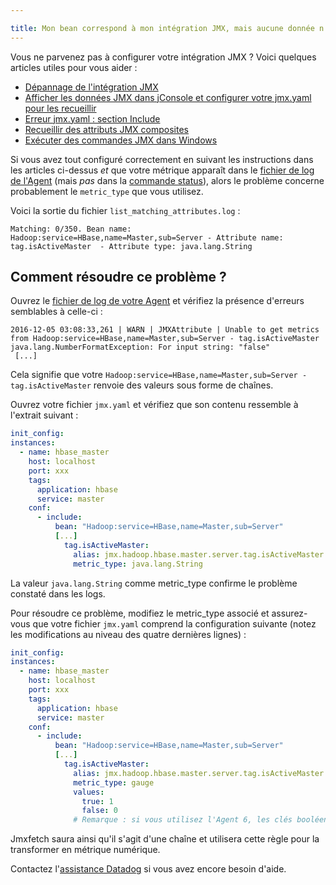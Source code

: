 ```yaml
---

title: Mon bean correspond à mon intégration JMX, mais aucune donnée n'est collectée !
---
```


Vous ne parvenez pas à configurer votre intégration JMX ? Voici quelques articles utiles pour vous aider :

* [Dépannage de l'intégration JMX][1]
* [Afficher les données JMX dans jConsole et configurer votre jmx.yaml pour les recueillir][2]
* [Erreur jmx.yaml : section Include][3]
* [Recueillir des attributs JMX composites][4]
* [Exécuter des commandes JMX dans Windows][5]

Si vous avez tout configuré correctement en suivant les instructions dans les articles ci-dessus *et* que votre métrique apparaît dans le [fichier de log de l'Agent][6] (mais *pas* dans la [commande status][1]), alors le problème concerne probablement le `metric_type` que vous utilisez.

Voici la sortie du fichier `list_matching_attributes.log` :

```text
Matching: 0/350. Bean name: Hadoop:service=HBase,name=Master,sub=Server - Attribute name: tag.isActiveMaster  - Attribute type: java.lang.String
```

## Comment résoudre ce problème ?

Ouvrez le [fichier de log de votre Agent][6] et vérifiez la présence d'erreurs semblables à celle-ci :

```text
2016-12-05 03:08:33,261 | WARN | JMXAttribute | Unable to get metrics from Hadoop:service=HBase,name=Master,sub=Server - tag.isActiveMaster
java.lang.NumberFormatException: For input string: "false"
 [...]
```

Cela signifie que votre `Hadoop:service=HBase,name=Master,sub=Server - tag.isActiveMaster` renvoie des valeurs sous forme de chaînes.

Ouvrez votre fichier `jmx.yaml` et vérifiez que son contenu ressemble à l'extrait suivant :

```yaml
init_config:
instances:
  - name: hbase_master
    host: localhost
    port: xxx
    tags:
      application: hbase
      service: master
    conf:
      - include:
          bean: "Hadoop:service=HBase,name=Master,sub=Server"
          [...]
            tag.isActiveMaster:
              alias: jmx.hadoop.hbase.master.server.tag.isActiveMaster
              metric_type: java.lang.String
```

La valeur `java.lang.String` comme metric_type confirme le problème constaté dans les logs.

Pour résoudre ce problème, modifiez le metric_type associé et assurez-vous que votre fichier `jmx.yaml` comprend la configuration suivante (notez les modifications au niveau des quatre dernières lignes) :

```yaml
init_config:
instances:
  - name: hbase_master
    host: localhost
    port: xxx
    tags:
      application: hbase
      service: master
    conf:
      - include:
          bean: "Hadoop:service=HBase,name=Master,sub=Server"
          [...]
            tag.isActiveMaster:
              alias: jmx.hadoop.hbase.master.server.tag.isActiveMaster
              metric_type: gauge
              values:
                true: 1
                false: 0
              # Remarque : si vous utilisez l'Agent 6, les clés booléennes doivent être entourées de guillemets : {"true": 1, "false": 0, default: 0}
```

Jmxfetch saura ainsi qu'il s'agit d'une chaîne et utilisera cette règle pour la transformer en métrique numérique.

Contactez l'[assistance Datadog][7] si vous avez encore besoin d'aide.

[1]: /fr/integrations/faq/troubleshooting-jmx-integrations/
[2]: /fr/integrations/faq/view-jmx-data-in-jconsole-and-set-up-your-jmx-yaml-to-collect-them/
[3]: /fr/integrations/faq/jmx-yaml-error-include-section/
[4]: /fr/integrations/guide/collecting-composite-type-jmx-attributes/
[5]: /fr/integrations/faq/how-to-run-jmx-commands-in-windows/
[6]: /fr/agent/guide/agent-log-files/
[7]: /fr/help/
